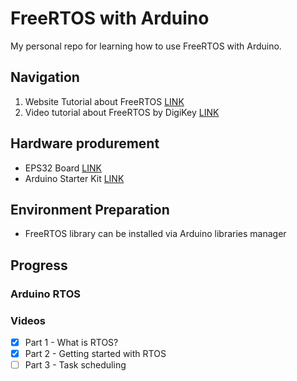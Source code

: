 # FreeRTOS with Arduino

My personal repo for learning how to use FreeRTOS with Arduino.

## Navigation
1. Website Tutorial about FreeRTOS [LINK](https://microcontrollerslab.com/use-freertos-arduino/)
2. Video tutorial about FreeRTOS by DigiKey [LINK](https://www.youtube.com/playlist?list=PLEBQazB0HUyQ4hAPU1cJED6t3DU0h34bz)

## Hardware produrement
- EPS32 Board [LINK](https://khmeres.com/product_detail/1266)
- Arduino Starter Kit [LINK](https://khmeres.com/product_detail/49)


## Environment Preparation
- FreeRTOS library can be installed via Arduino libraries manager

## Progress
### Arduino RTOS
### Videos
- [x] Part 1 - What is RTOS?
- [x] Part 2 - Getting started with RTOS
- [ ] Part 3 - Task scheduling
